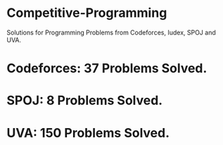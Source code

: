 # Competitive-Programming
Solutions for Programming Problems from Codeforces, Iudex, SPOJ and UVA.

# Codeforces: 37 Problems Solved.
# SPOJ: 8 Problems Solved.
# UVA: 150 Problems Solved.

